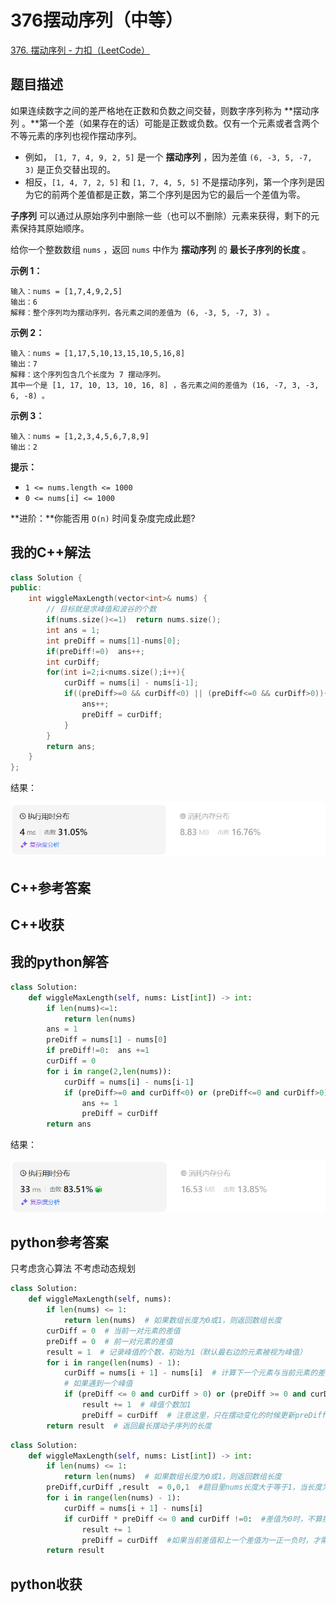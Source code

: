 # 376摆动序列（中等）

[376. 摆动序列 - 力扣（LeetCode）](https://leetcode.cn/problems/wiggle-subsequence/description/)

## 题目描述

如果连续数字之间的差严格地在正数和负数之间交替，则数字序列称为 **摆动序列 。**第一个差（如果存在的话）可能是正数或负数。仅有一个元素或者含两个不等元素的序列也视作摆动序列。

- 例如， `[1, 7, 4, 9, 2, 5]` 是一个 **摆动序列** ，因为差值 `(6, -3, 5, -7, 3)` 是正负交替出现的。
- 相反，`[1, 4, 7, 2, 5]` 和 `[1, 7, 4, 5, 5]` 不是摆动序列，第一个序列是因为它的前两个差值都是正数，第二个序列是因为它的最后一个差值为零。

**子序列** 可以通过从原始序列中删除一些（也可以不删除）元素来获得，剩下的元素保持其原始顺序。

给你一个整数数组 `nums` ，返回 `nums` 中作为 **摆动序列** 的 **最长子序列的长度** 。

 

**示例 1：**

```
输入：nums = [1,7,4,9,2,5]
输出：6
解释：整个序列均为摆动序列，各元素之间的差值为 (6, -3, 5, -7, 3) 。
```

**示例 2：**

```
输入：nums = [1,17,5,10,13,15,10,5,16,8]
输出：7
解释：这个序列包含几个长度为 7 摆动序列。
其中一个是 [1, 17, 10, 13, 10, 16, 8] ，各元素之间的差值为 (16, -7, 3, -3, 6, -8) 。
```

**示例 3：**

```
输入：nums = [1,2,3,4,5,6,7,8,9]
输出：2
```

 

**提示：**

- `1 <= nums.length <= 1000`
- `0 <= nums[i] <= 1000`

 

**进阶：**你能否用 `O(n)` 时间复杂度完成此题?

## 我的C++解法

```cpp
class Solution {
public:
    int wiggleMaxLength(vector<int>& nums) {
        // 目标就是求峰值和波谷的个数
        if(nums.size()<=1)  return nums.size();
        int ans = 1;
        int preDiff = nums[1]-nums[0];
        if(preDiff!=0)  ans++;
        int curDiff;
        for(int i=2;i<nums.size();i++){
            curDiff = nums[i] - nums[i-1];
            if((preDiff>=0 && curDiff<0) || (preDiff<=0 && curDiff>0)){
                ans++;
                preDiff = curDiff;
            }
        }
        return ans;
    }
};
```

结果：

![image-20240717184728844](./assets/image-20240717184728844.png)

## C++参考答案



## C++收获



## 我的python解答

```python
class Solution:
    def wiggleMaxLength(self, nums: List[int]) -> int:
        if len(nums)<=1:
            return len(nums)
        ans = 1
        preDiff = nums[1] - nums[0]
        if preDiff!=0:  ans +=1
        curDiff = 0
        for i in range(2,len(nums)):
            curDiff = nums[i] - nums[i-1]
            if (preDiff>=0 and curDiff<0) or (preDiff<=0 and curDiff>0):
                ans += 1
                preDiff = curDiff
        return ans
```

结果：

![image-20240717192732527](./assets/image-20240717192732527.png)

## python参考答案

只考虑贪心算法 不考虑动态规划

```python
class Solution:
    def wiggleMaxLength(self, nums):
        if len(nums) <= 1:
            return len(nums)  # 如果数组长度为0或1，则返回数组长度
        curDiff = 0  # 当前一对元素的差值
        preDiff = 0  # 前一对元素的差值
        result = 1  # 记录峰值的个数，初始为1（默认最右边的元素被视为峰值）
        for i in range(len(nums) - 1):
            curDiff = nums[i + 1] - nums[i]  # 计算下一个元素与当前元素的差值
            # 如果遇到一个峰值
            if (preDiff <= 0 and curDiff > 0) or (preDiff >= 0 and curDiff < 0):
                result += 1  # 峰值个数加1
                preDiff = curDiff  # 注意这里，只在摆动变化的时候更新preDiff
        return result  # 返回最长摆动子序列的长度
```

```python
class Solution:
    def wiggleMaxLength(self, nums: List[int]) -> int:
        if len(nums) <= 1:
            return len(nums)  # 如果数组长度为0或1，则返回数组长度
        preDiff,curDiff ,result  = 0,0,1  #题目里nums长度大于等于1，当长度为1时，其实到不了for循环里去，所以不用考虑nums长度
        for i in range(len(nums) - 1):
            curDiff = nums[i + 1] - nums[i]
            if curDiff * preDiff <= 0 and curDiff !=0:  #差值为0时，不算摆动
                result += 1
                preDiff = curDiff  #如果当前差值和上一个差值为一正一负时，才需要用当前差值替代上一个差值
        return result
```



## python收获